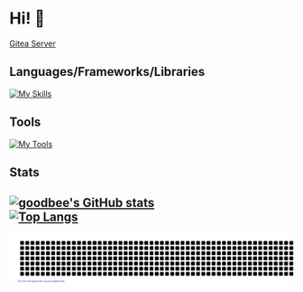 # Hi! 👋
[Gitea Server](https://beegit.fr.to/)

## Languages/Frameworks/Libraries
[![My Skills](https://skillicons.dev/icons?i=ts,react,next,tailwind,prisma,java)](https://skillicons.dev)

## Tools
[![My Tools](https://skillicons.dev/icons?i=neovim,git,vercel,pnpm,powershell)](https://skillicons.dev)

## Stats
[![goodbee's GitHub stats](https://github-readme-stats.vercel.app/api?username=schoeneBiene&theme=dark&show_icons=true&hide=stars,issues)](https://github.com/anuraghazra/github-readme-stats) <br>
[![Top Langs](https://github-readme-stats.vercel.app/api/top-langs/?username=schoeneBiene&theme=dark)](https://github.com/anuraghazra/github-readme-stats)
---

<img src="https://raw.githubusercontent.com/schoeneBiene/schoeneBiene/main/gitartwork.svg">

